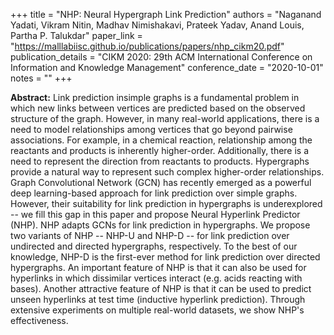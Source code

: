 +++
title = "NHP: Neural Hypergraph Link Prediction"
authors = "Naganand Yadati, Vikram Nitin, Madhav Nimishakavi, Prateek Yadav, Anand Louis, Partha P. Talukdar"
paper_link = "https://malllabiisc.github.io/publications/papers/nhp_cikm20.pdf"
publication_details = "CIKM 2020: 29th ACM International Conference on Information and Knowledge Management"
conference_date = "2020-10-01"
notes = ""
+++

<b>Abstract:</b>
Link prediction insimple graphs is a fundamental problem in which new links between vertices are predicted based on the observed structure of the graph. However, in many real-world applications, there is a need to model relationships among vertices that go beyond pairwise associations. For example, in a chemical reaction, relationship among the reactants and products is inherently higher-order. Additionally, there is a need to represent the direction from reactants to products. Hypergraphs provide a natural way to represent such complex higher-order relationships. Graph Convolutional Network (GCN) has recently emerged as a powerful deep learning-based approach for link prediction over simple graphs. However, their suitability for link prediction in hypergraphs is underexplored -- we fill this gap in this paper and propose Neural Hyperlink Predictor (NHP). NHP adapts GCNs for link prediction in hypergraphs. We propose two variants of NHP -- NHP-U and NHP-D -- for link prediction over undirected and directed hypergraphs, respectively. To the best of our knowledge, NHP-D is the first-ever method for link prediction over directed hypergraphs. An important feature of NHP is that it can also be used for hyperlinks in which dissimilar vertices interact (e.g. acids reacting with bases). Another attractive feature of NHP is that it can be used to predict unseen hyperlinks at test time (inductive hyperlink prediction). Through extensive experiments on multiple real-world datasets, we show NHP's effectiveness.

